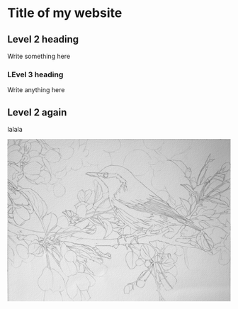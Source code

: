 # Title of my website

## Level 2 heading
Write something here

### LEvel 3 heading
Write anything here

## Level 2 again
lalala

![](images/bird.jpg)
